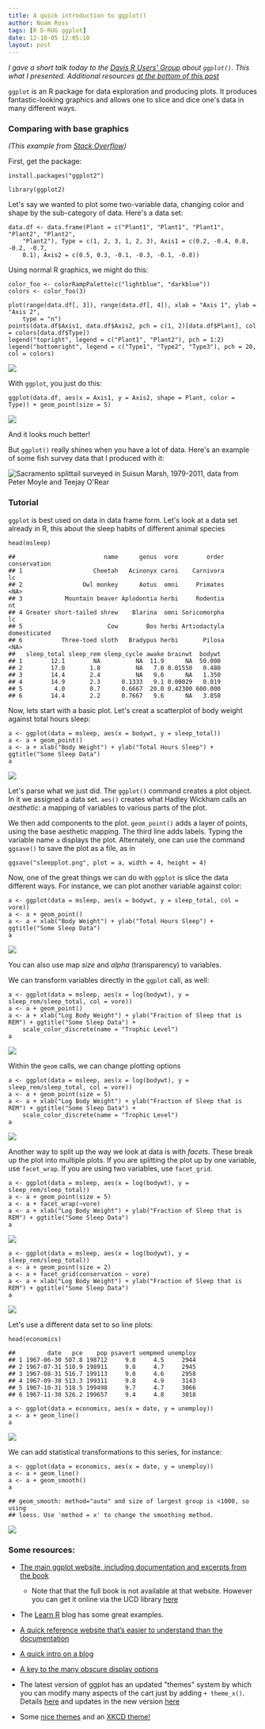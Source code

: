 ```yaml
---
title: A quick introduction to ggplot()
author: Noam Ross
tags: [R D-RUG ggplot]
date: 12-10-05 12:05:10
layout: post
--- 
```



*I gave a short talk today to the [Davis R Users'
Group](http://www.noamross.net/davis-r-users-group.html) about
`ggplot()`. This what I presented. Additional resources [at the bottom
of this post](#some-resources)*

`ggplot` is an R package for data exploration and producing plots. It
produces fantastic-looking graphics and allows one to slice and dice
one's data in many different ways.

### Comparing with base graphics

*(This example from [Stack
Overflow](http://stackoverflow.com/questions/11679019/recreating-a-ggplot2-geom-point-using-base-graphics))*

First, get the package:

~~~~ {.r}
install.packages("ggplot2")
~~~~

~~~~ {.r}
library(ggplot2)
~~~~

Let's say we wanted to plot some two-variable data, changing color and
shape by the sub-category of data. Here's a data set:

~~~~ {.r}
data.df <- data.frame(Plant = c("Plant1", "Plant1", "Plant1", "Plant2", "Plant2", 
    "Plant2"), Type = c(1, 2, 3, 1, 2, 3), Axis1 = c(0.2, -0.4, 0.8, -0.2, -0.7, 
    0.1), Axis2 = c(0.5, 0.3, -0.1, -0.3, -0.1, -0.8))
~~~~

Using normal R graphics, we might do this:

~~~~ {.r}
color_foo <- colorRampPalette(c("lightblue", "darkblue"))
colors <- color_foo(3)

plot(range(data.df[, 3]), range(data.df[, 4]), xlab = "Axis 1", ylab = "Axis 2", 
    type = "n")
points(data.df$Axis1, data.df$Axis2, pch = c(1, 2)[data.df$Plant], col = colors[data.df$Type])
legend("topright", legend = c("Plant1", "Plant2"), pch = 1:2)
legend("bottomright", legend = c("Type1", "Type2", "Type3"), pch = 20, col = colors)
~~~~

![](http://dl.dropbox.com/u/3356641/blogstuff/ggplotfigs/unnamed-chunk-4.png)

With `ggplot`, you just do this:

~~~~ {.r}
ggplot(data.df, aes(x = Axis1, y = Axis2, shape = Plant, color = Type)) + geom_point(size = 5)
~~~~

![](http://dl.dropbox.com/u/3356641/blogstuff/ggplotfigs/unnamed-chunk-5.png)

And it looks much better!

But `ggplot()` really shines when you have a lot of data. Here's an
example of some fish survey data that I produced with it:

![Sacramento splittail surveyed in Suisun Marsh, 1979-2011, data from
Peter Moyle and Teejay
O'Rear](http://dl.dropbox.com/u/3356641/blogstuff/cohortplot.png)

### Tutorial

`ggplot` is best used on data in data frame form. Let's look at a data
set already in R, this about the sleep habits of different animal
species

~~~~ {.r}
head(msleep)
~~~~

    ##                         name      genus  vore        order conservation
    ## 1                    Cheetah   Acinonyx carni    Carnivora           lc
    ## 2                 Owl monkey      Aotus  omni     Primates         <NA>
    ## 3            Mountain beaver Aplodontia herbi     Rodentia           nt
    ## 4 Greater short-tailed shrew    Blarina  omni Soricomorpha           lc
    ## 5                        Cow        Bos herbi Artiodactyla domesticated
    ## 6           Three-toed sloth   Bradypus herbi       Pilosa         <NA>
    ##   sleep_total sleep_rem sleep_cycle awake brainwt  bodywt
    ## 1        12.1        NA          NA  11.9      NA  50.000
    ## 2        17.0       1.8          NA   7.0 0.01550   0.480
    ## 3        14.4       2.4          NA   9.6      NA   1.350
    ## 4        14.9       2.3      0.1333   9.1 0.00029   0.019
    ## 5         4.0       0.7      0.6667  20.0 0.42300 600.000
    ## 6        14.4       2.2      0.7667   9.6      NA   3.850

Now, lets start with a basic plot. Let's creat a scatterplot of body
weight against total hours sleep:

~~~~ {.r}
a <- ggplot(data = msleep, aes(x = bodywt, y = sleep_total))
a <- a + geom_point()
a <- a + xlab("Body Weight") + ylab("Total Hours Sleep") + ggtitle("Some Sleep Data")
a
~~~~

![](http://dl.dropbox.com/u/3356641/blogstuff/ggplotfigs/unnamed-chunk-7.png)

Let's parse what we just did. The `ggplot()` command creates a plot
object. In it we assigned a data set. `aes()` creates what Hadley
Wickham calls an *aesthetic*: a mapping of variables to various parts of
the plot.

We then add components to the plot. `geom_point()` adds a layer of
points, using the base aesthetic mapping. The third line adds labels.
Typing the variable name `a` displays the plot. Alternately, one can use
the command `ggsave()` to save the plot as a file, as in

~~~~ {.r}
ggsave("sleepplot.png", plot = a, width = 4, height = 4)
~~~~

Now, one of the great things we can do with `ggplot` is slice the data
different ways. For instance, we can plot another variable against
color:

~~~~ {.r}
a <- ggplot(data = msleep, aes(x = bodywt, y = sleep_total, col = vore))
a <- a + geom_point()
a <- a + xlab("Body Weight") + ylab("Total Hours Sleep") + ggtitle("Some Sleep Data")
a
~~~~

![](http://dl.dropbox.com/u/3356641/blogstuff/ggplotfigs/unnamed-chunk-9.png)

You can also use map *size* and *alpha* (transparency) to variables.

We can transform variables directly in the `ggplot` call, as well:

~~~~ {.r}
a <- ggplot(data = msleep, aes(x = log(bodywt), y = sleep_rem/sleep_total, col = vore))
a <- a + geom_point()
a <- a + xlab("Log Body Weight") + ylab("Fraction of Sleep that is REM") + ggtitle("Some Sleep Data") + 
    scale_color_discrete(name = "Trophic Level")
a
~~~~

![](http://dl.dropbox.com/u/3356641/blogstuff/ggplotfigs/unnamed-chunk-10.png)

Within the `geom` calls, we can change plotting options

~~~~ {.r}
a <- ggplot(data = msleep, aes(x = log(bodywt), y = sleep_rem/sleep_total, col = vore))
a <- a + geom_point(size = 5)
a <- a + xlab("Log Body Weight") + ylab("Fraction of Sleep that is REM") + ggtitle("Some Sleep Data") + 
    scale_color_discrete(name = "Trophic Level")
a
~~~~

![](http://dl.dropbox.com/u/3356641/blogstuff/ggplotfigs/unnamed-chunk-11.png)

Another way to split up the way we look at data is with *facets*. These
break up the plot into multiple plots. If you are splitting the plot up
by one variable, use `facet_wrap`. If you are using two variables, use
`facet_grid`.

~~~~ {.r}
a <- ggplot(data = msleep, aes(x = log(bodywt), y = sleep_rem/sleep_total))
a <- a + geom_point(size = 5)
a <- a + facet_wrap(~vore)
a <- a + xlab("Log Body Weight") + ylab("Fraction of Sleep that is REM") + ggtitle("Some Sleep Data")
a
~~~~

![](http://dl.dropbox.com/u/3356641/blogstuff/ggplotfigs/unnamed-chunk-12.png)

~~~~ {.r}
a <- ggplot(data = msleep, aes(x = log(bodywt), y = sleep_rem/sleep_total))
a <- a + geom_point(size = 2)
a <- a + facet_grid(conservation ~ vore)
a <- a + xlab("Log Body Weight") + ylab("Fraction of Sleep that is REM") + ggtitle("Some Sleep Data")
a
~~~~

![](http://dl.dropbox.com/u/3356641/blogstuff/ggplotfigs/unnamed-chunk-13.png)

Let's use a different data set to so line plots:

~~~~ {.r}
head(economics)
~~~~

    ##         date   pce    pop psavert uempmed unemploy
    ## 1 1967-06-30 507.8 198712     9.8     4.5     2944
    ## 2 1967-07-31 510.9 198911     9.8     4.7     2945
    ## 3 1967-08-31 516.7 199113     9.0     4.6     2958
    ## 4 1967-09-30 513.3 199311     9.8     4.9     3143
    ## 5 1967-10-31 518.5 199498     9.7     4.7     3066
    ## 6 1967-11-30 526.2 199657     9.4     4.8     3018

~~~~ {.r}
a <- ggplot(data = economics, aes(x = date, y = unemploy))
a <- a + geom_line()
a
~~~~

![](http://dl.dropbox.com/u/3356641/blogstuff/ggplotfigs/unnamed-chunk-14.png)

We can add statistical transformations to this series, for instance:

~~~~ {.r}
a <- ggplot(data = economics, aes(x = date, y = unemploy))
a <- a + geom_line()
a <- a + geom_smooth()
a
~~~~

    ## geom_smooth: method="auto" and size of largest group is <1000, so using
    ## loess. Use 'method = x' to change the smoothing method.

![](http://dl.dropbox.com/u/3356641/blogstuff/ggplotfigs/unnamed-chunk-15.png)

### Some resources:

-   [The main ggplot website, including documentation and excerpts from
    the book](http://ggplot2.org/)
    -   Note that that the full book is not available at that website.
        However you can get it online via the UCD library
        [here](http://dx.doi.org/10.1007/978-0-387-98141-3)

-   The [Learn R](http://learnr.wordpress.com/) blog has some great
    examples.
-   [A quick reference website that’s easier to understand than the
    documentation](http://sape.inf.usi.ch/quick-reference/ggplot2)
-   [A quick intro on a
    blog](http://blog.echen.me/2012/01/17/quick-introduction-to-ggplot2/)
-   [A key to the many obscure display
    options](https://github.com/hadley/ggplot2/wiki/-opts()-List)
-   The latest version of ggplot has an updated "themes" system by which
    you can modify many aspects of the cart just by adding
    `+ theme_x()`. Details
    [here](http://sape.inf.usi.ch/quick-reference/ggplot2/themes) and
    updates in the new version
    [here](https://github.com/wch/ggplot2/wiki/New-theme-system)
-   Some [nice themes](https://github.com/jrnold/ggthemes) and an [XKCD
    theme!](http://stackoverflow.com/questions/12675147/how-can-we-make-xkcd-style-graphs-in-r)
